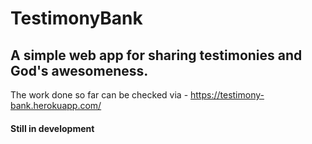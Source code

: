 # TestimonyBank

## A simple web app for sharing testimonies and God's awesomeness.

The work done so far can be checked via - https://testimony-bank.herokuapp.com/


#### Still in development
